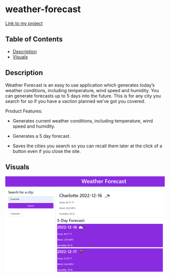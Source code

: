 # weather-forecast

[Link to my project](https://github.com/Deiontre10/weather-forecast)

## Table of Contents
- [Description](#description)
- [Visuals](#visuals)

## Description
Weather Forecast is an easy to use application which generates today’s weather conditions, including temperature, wind speed and humidity. You can generate forecasts up to 5 days into the future. This is for any city you search for so if you have a vaction planned we've got you covered.

Product Features: 
- Generates current weather conditions, including temperature, wind speed and humidity.

- Generates a 5 day forecast.

- Saves the cities you search so you can recall them later at the click of a button even if you close the site.

## Visuals

![A screenshot of the website](assets/main.png "Main Screen")